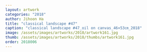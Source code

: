 ```yaml
---
layout: artwork
categories: "2018"
author: Jihoon Ha
title: "classical landscape #47"
caption: "classical landscape #47_oil on canvas_46×53㎝_2018"
image: /assets/images/artworks/2018/artwork161.jpg
thumb: /assets/images/artworks/2018/thumbs/artwork161.jpg
order: 2018006
---
```

